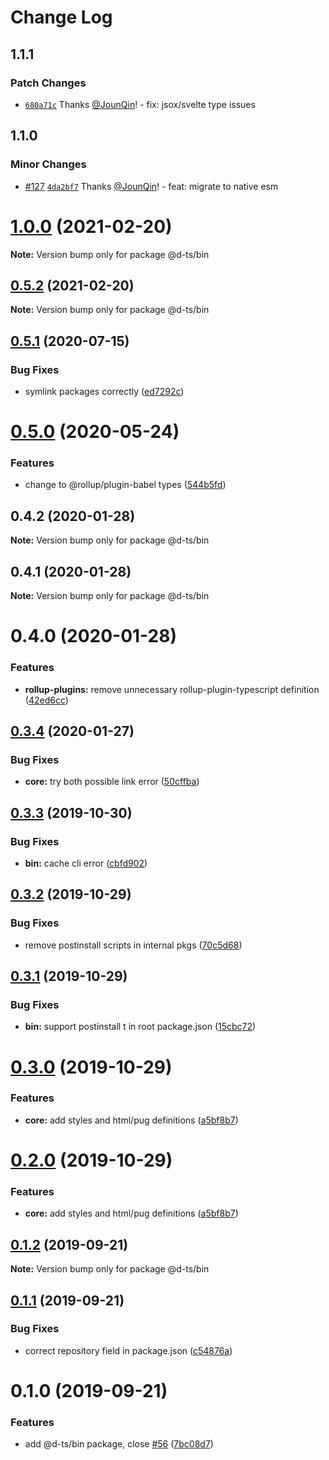 # Change Log

## 1.1.1

### Patch Changes

- [`680a71c`](https://github.com/rx-ts/types/commit/680a71c4cfcd3a9521f8a18ff777ad43fdea5bb5) Thanks [@JounQin](https://github.com/JounQin)! - fix: jsox/svelte type issues

## 1.1.0

### Minor Changes

- [#127](https://github.com/rx-ts/types/pull/127) [`4da2bf7`](https://github.com/rx-ts/types/commit/4da2bf7e1f185b0889bf68bb5158d1c2277e246a) Thanks [@JounQin](https://github.com/JounQin)! - feat: migrate to native esm

# [1.0.0](https://github.com/rx-ts/types/compare/@d-ts/bin@0.5.2...@d-ts/bin@1.0.0) (2021-02-20)

**Note:** Version bump only for package @d-ts/bin

## [0.5.2](https://github.com/rx-ts/types/compare/@d-ts/bin@0.5.1...@d-ts/bin@0.5.2) (2021-02-20)

**Note:** Version bump only for package @d-ts/bin

## [0.5.1](https://github.com/rx-ts/types/compare/@d-ts/bin@0.5.0...@d-ts/bin@0.5.1) (2020-07-15)

### Bug Fixes

- symlink packages correctly ([ed7292c](https://github.com/rx-ts/types/commit/ed7292c2e3c925033081742b97c234e90aadeb0c))

# [0.5.0](https://github.com/rx-ts/types/compare/@d-ts/bin@0.4.2...@d-ts/bin@0.5.0) (2020-05-24)

### Features

- change to @rollup/plugin-babel types ([544b5fd](https://github.com/rx-ts/types/commit/544b5fdcb44a2c6c63ba9391752bef8affad4711))

## 0.4.2 (2020-01-28)

**Note:** Version bump only for package @d-ts/bin

## 0.4.1 (2020-01-28)

**Note:** Version bump only for package @d-ts/bin

# 0.4.0 (2020-01-28)

### Features

- **rollup-plugins:** remove unnecessary rollup-plugin-typescript definition ([42ed6cc](https://github.com/rx-ts/types/commit/42ed6cca2c473a463035c105760428d96dca0a75))

## [0.3.4](https://github.com/rx-ts/types/compare/@d-ts/bin@0.3.3...@d-ts/bin@0.3.4) (2020-01-27)

### Bug Fixes

- **core:** try both possible link error ([50cffba](https://github.com/rx-ts/types/commit/50cffba3a6b29ca0913e0922e7f3b80759dd7a30))

## [0.3.3](https://github.com/rx-ts/types/compare/@d-ts/bin@0.3.2...@d-ts/bin@0.3.3) (2019-10-30)

### Bug Fixes

- **bin:** cache cli error ([cbfd902](https://github.com/rx-ts/types/commit/cbfd9023ec7b1a0005af10ec03cd8d8e420ea072))

## [0.3.2](https://github.com/rx-ts/types/compare/@d-ts/bin@0.3.1...@d-ts/bin@0.3.2) (2019-10-29)

### Bug Fixes

- remove postinstall scripts in internal pkgs ([70c5d68](https://github.com/rx-ts/types/commit/70c5d68190df3b4ec9e323119d8acabc320579e9))

## [0.3.1](https://github.com/rx-ts/types/compare/@d-ts/bin@0.3.0...@d-ts/bin@0.3.1) (2019-10-29)

### Bug Fixes

- **bin:** support postinstall t in root package.json ([15cbc72](https://github.com/rx-ts/types/commit/15cbc72c7da8283246627a401d0b19fcb52c0771))

# [0.3.0](https://github.com/rx-ts/types/compare/@d-ts/bin@0.1.2...@d-ts/bin@0.3.0) (2019-10-29)

### Features

- **core:** add styles and html/pug definitions ([a5bf8b7](https://github.com/rx-ts/types/commit/a5bf8b7fabcfde59372a68ade0944036b17e526a))

# [0.2.0](https://github.com/rx-ts/types/compare/@d-ts/bin@0.1.2...@d-ts/bin@0.2.0) (2019-10-29)

### Features

- **core:** add styles and html/pug definitions ([a5bf8b7](https://github.com/rx-ts/types/commit/a5bf8b7fabcfde59372a68ade0944036b17e526a))

## [0.1.2](https://github.com/rx-ts/types/compare/@d-ts/bin@0.1.1...@d-ts/bin@0.1.2) (2019-09-21)

**Note:** Version bump only for package @d-ts/bin

## [0.1.1](https://github.com/rx-ts/types/compare/@d-ts/bin@0.1.0...@d-ts/bin@0.1.1) (2019-09-21)

### Bug Fixes

- correct repository field in package.json ([c54876a](https://github.com/rx-ts/types/commit/c54876a))

# 0.1.0 (2019-09-21)

### Features

- add @d-ts/bin package, close [#56](https://github.com/rx-ts/types/issues/56) ([7bc08d7](https://github.com/rx-ts/types/commit/7bc08d7))
